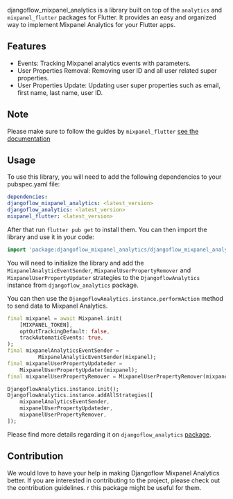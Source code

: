 djangoflow_mixpanel_analytics is a library built on top of the `analytics` and `mixpanel_flutter` packages for Flutter. It provides an easy and organized way to implement Mixpanel Analytics for your Flutter apps.

## Features

- Events: Tracking Mixpanel analytics events with parameters.
- User Properties Removal: Removing user ID and all user related super properties.
- User Properties Update: Updating user super properties such as email, first name, last name, user ID.

## Note

Please make sure to follow the guides by `mixpanel_flutter` [see the documentation](https://pub.dev/packages/mixpanel_flutter#1-install-mixpanel)

## Usage

To use this library, you will need to add the following dependencies to your pubspec.yaml file:

```yaml
dependencies:
djangoflow_mixpanel_analytics: <latest_version>
djangoflow_analytics: <latest_version>
mixpanel_flutter: <latest_version>
```

After that run `flutter pub get` to install them.
You can then import the library and use it in your code:

```dart
import 'package:djangoflow_mixpanel_analytics/djangoflow_mixpanel_analytics.dart';
```

You will need to initialize the library and add the `MixpanelAnalyticEventSender`, `MixpanelUserPropertyRemover` and `MixpanelUserPropertyUpdater` strategies to the `DjangoflowAnalytics` instance from `djangoflow_analytics` package.

You can then use the `DjangoflowAnalytics.instance.performAction` method to send data to Mixpanel Analytics.

```dart
final mixpanel = await Mixpanel.init(
    [MIXPANEL_TOKEN],
    optOutTrackingDefault: false,
    trackAutomaticEvents: true,
);
final mixpanelAnalyticsEventSender =
          MixpanelAnalyticEventSender(mixpanel);
final mixpanelUserPropertyUpdateder =
    MixpanelUserPropertyUpdater(mixpanel);
final mixpanelUserPropertyRemover = MixpanelUserPropertyRemover(mixpanel);

DjangoflowAnalytics.instance.init();
DjangoflowAnalytics.instance.addAllStrategies([
    mixpanelAnalyticsEventSender,
    mixpanelUserPropertyUpdateder,
    mixpanelUserPropertyRemover,
]);
```

Please find more details regarding it on `djangoflow_analytics` [package](https://pub.dev/packages/djangoflow_analytics).

## Contribution

We would love to have your help in making Djangoflow Mixpanel Analytics better. If you are interested in contributing to the project, please check out the contribution guidelines.
r this package might be useful for them.

